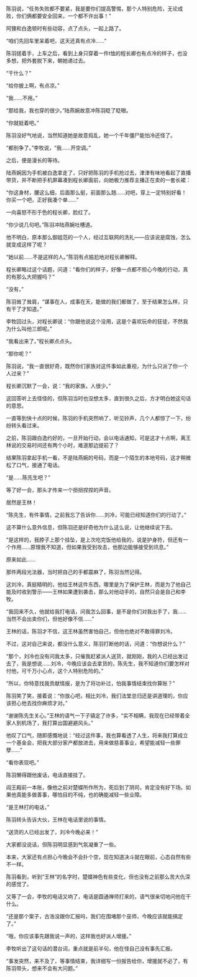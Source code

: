 陈羽说，“任务失败都不要紧，我是要你们提高警惕，那个人特别危险，无论成败，你们俩都要安全回来，一个都不许出事！”

阿狸和白逸顿时有些动容，点了点头，一起上路了。

“咱们先回车里呆着吧，这天还真有点冷……”

陈羽搓着手，上车之后，看到上身只穿着一件t恤的程长卿也有点冷的样子，也没多想，把外套脱下来，朝她递过去。

“干什么？”

“给你披上啊，有点凉。”

“我……不用。”

“那给我，我也穿的很少。”陆燕婉故意冲陈羽眨了眨眼。

“你就挺着吧。”

陈羽没好气地说，当然知道她是故意捣乱，她一个千年僵尸能怕冷还怪了。

“都别争了。”李牧说，“我……开空调。”

之后，便是漫长的等待。

陆燕婉因为手机被白逸拿走了，只好把陈羽的手机抢过去，津津有味地看起了直播带货，并不断把手机屏幕凑到程长卿面前，向她极力推荐主播正在卖的一套长裙：

“你这身材，腰这么细，后面那么挺，前面那么翘……对吧，穿上一定特别好看！你买一个吧，正好我凑个单……”

一向喜怒不形于色的程长卿，脸红了。

“你少说几句吧。”陈羽冲陆燕婉吐槽道。

他不明白，原本那么御姐范的一个人，经过互联网的洗礼——应该说是腐蚀，怎么就变成这样了呢？

“她以前……不是这样的人。”陈羽有点尴尬地对程长卿解释。

程长卿略过这个话题，问道：“看你们的样子，好像一点都不担心今晚的行动，真的有那么大把握吗？”

“没有，”

陈羽耸了耸肩，“谋事在人，成事在天，能做的我们都做了，至于结果怎么样，只有干了才知道。”

李牧回过头，对程长卿说：“你跟他说这个没用，这是个喜欢玩命的狂徒，不然我为什么叫他三郎呢。”

“我看出来了。”程长卿点点头。

“那你呢？”

陈羽说，“我一直很好奇，既然你们家族对这件事如此重视，为什么只派了你一个人过来？”

程长卿沉默了一会，说：“我的家族，人很少。”

这回答听上去怪怪的，但陈羽当时也没想太多，直到很久之后，方才明白她这句话的意思。

一直等到快十点的时候，陈羽的手机突然响了，听见铃声，几个人都惊了一下，纷纷转头看过来。

之前，陈羽跟白逸约好的，一旦开始行动，会以电话通知，可是这才十点啊，离王林说的交易时间还有两个小时，难道那边提前了？

结果陈羽拿起手机一看，不是陆燕婉的号码，而是一个陌生的本地号码，这才稍微松了口气，接通了电话。

“是……陈先生吧？”

等了好一会，那头才传来一个扭扭捏捏的声音。

居然是王林！

“陈先生，有件事情，之前我忘了告诉你……刘冷，可能已经知道你们的行动了。”

这不算什么意外信息，但陈羽还是好奇他为什么这么说，让他继续说下去。

“是这样的，我脖子上那个挂坠，是上次吃完饭他给我的，说是护身符，但还有一个作用……原理我不知道，但如果我受到攻击，他那边能够接受到讯息。”

原来如此……

那件两段光法器，当时把自己的手都震麻了，陈羽当然记得。

这刘冷，真挺精明的，他给王林这件东西，哪里是为了保护王林，而是为了他自己能及时收到警示——王林如果遭到袭击，那么对他动手的，自然只会是自己和李牧。

“我回来不久，他就给我打电话，问我怎么回事，是不是你们对我出手了，我……当然不会出卖你们，但他好像不信……”

王林的话，陈羽才不信，这王林虽然害怕自己，但他也绝对不敢得罪刘冷。

不过，这对自己来说，都没什么意义，陈羽打断他的话，问道：“你想说什么？”

“那个，刘冷也没有问我太多，只催我赶紧派人送货，就刚刚，我的人已经出发过去了，我是想说……刘冷，今晚应该会去拿货的，陈先生，我不知道你们要怎样对付他，可千万小心点，这个人特别危险的。”

“所以，你特意找我贡献情报，是为了将功补过，怕我事情结束找你算账？”

陈羽笑了笑，接着说：“你放心吧，相比刘冷，我们法堂总归还是讲道理的，你应该担心他去找你麻烦才对。”

“谢谢陈先生关心。”王林的语气一下子镇定了许多，“实不相瞒，我现在已经带着全家人到机场了，我打算出国避避风头。”

他叹了口气，随即感慨地说：“经过这件事，我也算看透了人生，将来我打算成立一个基金会，把我大部分家产都放进去，用来做慈善事业，希望能减轻一些罪孽……”

“看你表现吧。”

陈羽懒得跟他废话，电话直接挂了。

阎王殿前一本账，像他之前对楚蝶所作所为，死后到了阴司，肯定没有好下场。如果他真能多做善事，哪怕目的不纯，也的确能减轻一些业障。

“是王林打的电话，”

陈羽转头告诉大伙，王林在电话里说的事情。

“送货的人已经出发了，刘冷今晚必来！”

大家都没说话，但陈羽明显感到气氛凝重了一些。

本来，大家还有点担心今晚会不会扑个空，现在知道决斗就在眼前，心态自然有些不一样。

陈羽看到，听到“王林”的名字时，楚蝶神色有些变化，但也没有之前那么苦大仇深的感觉了。

又等了一会，李牧的电话又响了，电话是圆通禅师打来的，语气很亲切地问他在干什么。

“还是那个案子，古浩没跟你汇报吗，我们在围堵那个巫师，今晚应该就能搞定了。”

“哦，你应该事先跟我说一声的，这样我也好派人增援。”

李牧听出了这句话的潜台词，重点就是前半句，他在怪自己没有事先汇报。

“事发突然，来不及了，等事情结束，我详细写一份报告给你，增援就不必了，有陈羽带头，想来不会有大问题。”
